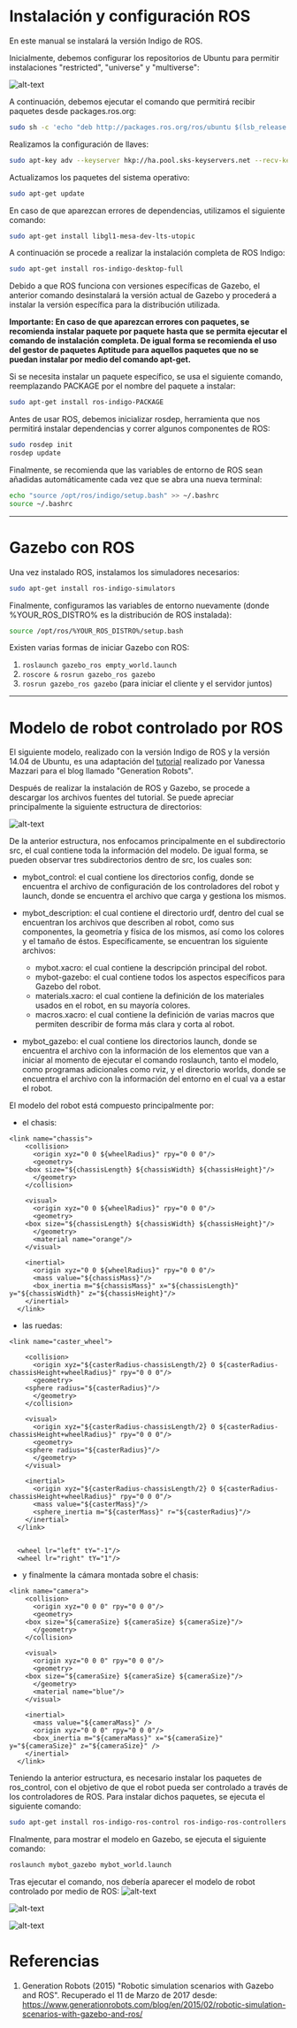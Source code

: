 # Instalación y configuración ROS

En este manual se instalará la versión Indigo de ROS. 

Inicialmente, debemos configurar los repositorios de Ubuntu para permitir instalaciones "restricted", "universe" y "multiverse":

![alt-text](https://drive.google.com/uc?id=0B7qDHl7DSpgQOHM4MmJ1NkRnV2c "Multiverse")

A continuación, debemos ejecutar el comando que permitirá recibir paquetes desde packages.ros.org:

```bash
sudo sh -c 'echo "deb http://packages.ros.org/ros/ubuntu $(lsb_release -sc) main" > /etc/apt/sources.list.d/ros-latest.list'
```

Realizamos la configuración de llaves:
```bash 
sudo apt-key adv --keyserver hkp://ha.pool.sks-keyservers.net --recv-key 421C365BD9FF1F717815A3895523BAEEB01FA116
```

Actualizamos los paquetes del sistema operativo:
```bash
sudo apt-get update
```

En caso de que aparezcan errores de dependencias, utilizamos el siguiente comando:
```bash
sudo apt-get install libgl1-mesa-dev-lts-utopic
```

A continuación se procede a realizar la instalación completa de ROS Indigo:
```bash
sudo apt-get install ros-indigo-desktop-full
```
Debido a que ROS funciona con versiones específicas de Gazebo, el anterior comando desinstalará la versión actual de Gazebo y procederá a instalar la versión específica para la distribución utilizada.

**Importante: En caso de que aparezcan errores con paquetes, se recomienda instalar paquete por paquete hasta que se permita ejecutar el comando de instalación completa. De igual forma se recomienda el uso del gestor de paquetes Aptitude para aquellos paquetes que no se puedan instalar por medio del comando apt-get.**

Si se necesita instalar un paquete específico, se usa el siguiente comando, reemplazando PACKAGE por el nombre del paquete a instalar:
```bash
sudo apt-get install ros-indigo-PACKAGE
```

Antes de usar ROS, debemos inicializar rosdep, herramienta que nos permitirá instalar dependencias y correr algunos componentes de ROS:
```bash
sudo rosdep init
rosdep update
```

Finalmente, se recomienda que las variables de entorno de ROS sean añadidas automáticamente cada vez que se abra una nueva terminal:
```bash
echo "source /opt/ros/indigo/setup.bash" >> ~/.bashrc
source ~/.bashrc
```

---

# Gazebo con ROS

Una vez instalado ROS, instalamos los simuladores necesarios:
```bash
sudo apt-get install ros-indigo-simulators
```

Finalmente, configuramos las variables de entorno nuevamente (donde %YOUR_ROS_DISTRO% es la distribución de ROS instalada):
```bash
source /opt/ros/%YOUR_ROS_DISTRO%/setup.bash
```

Existen varias formas de iniciar Gazebo con ROS:

  1. ```roslaunch gazebo_ros empty_world.launch ```
  2. ```roscore &```
     ```rosrun gazebo_ros gazebo```
  3. ```rosrun gazebo_ros gazebo``` (para iniciar el cliente y el servidor juntos)


---

# Modelo de robot controlado por ROS

El siguiente modelo, realizado con la versión Indigo de ROS y la versión 14.04 de Ubuntu, es una adaptación del [tutorial][1] realizado por Vanessa Mazzari para el blog llamado "Generation Robots".

Después de realizar la instalación de ROS y Gazebo, se procede a descargar los archivos fuentes del tutorial. Se puede apreciar principalmente la siguiente estructura de directorios:

![alt-text](https://drive.google.com/uc?id=0B7qDHl7DSpgQMndfc2ZjRjFsMGs "Directorios")

De la anterior estructura, nos enfocamos principalmente en el subdirectorio src, el cual contiene toda la información del modelo. De igual forma, se pueden observar tres subdirectorios dentro de src, los cuales son:

* mybot_control: el cual contiene los directorios config, donde se encuentra el archivo de configuración de los controladores del robot y launch, donde se encuentra el archivo que carga y gestiona los mismos.

* mybot_description: el cual contiene el directorio urdf, dentro del cual se encuentran los archivos que describen al robot, como sus componentes, la geometría y física de los mismos, así como los colores y el tamaño de éstos. Específicamente, se encuentran los siguiente archivos:
	* mybot.xacro: el cual contiene la descripción principal del robot.
	* mybot-gazebo: el cual contiene todos los aspectos específicos para Gazebo del robot.
	* materials.xacro: el cual contiene la definición de los materiales usados en el robot, en su mayoría        colores.
	* macros.xacro: el cual contiene la definición de varias macros que permiten describir de forma más clara y corta al robot.	 

* mybot_gazebo: el cual contiene los directorios launch, donde se encuentra el archivo con la información de los elementos que van a iniciar al momento de ejecutar el comando roslaunch, tanto el modelo, como programas adicionales como rviz, y el directorio worlds, donde se encuentra el archivo con la información del entorno en el cual va a estar el robot.

El modelo del robot está compuesto principalmente por:

* el chasis:
```SDF
<link name="chassis">
    <collision>
      <origin xyz="0 0 ${wheelRadius}" rpy="0 0 0"/>
      <geometry>
	<box size="${chassisLength} ${chassisWidth} ${chassisHeight}"/>
      </geometry>
    </collision>

    <visual>
      <origin xyz="0 0 ${wheelRadius}" rpy="0 0 0"/>
      <geometry>
	<box size="${chassisLength} ${chassisWidth} ${chassisHeight}"/>
      </geometry>
      <material name="orange"/>
    </visual>

    <inertial>
      <origin xyz="0 0 ${wheelRadius}" rpy="0 0 0"/>
      <mass value="${chassisMass}"/>
      <box_inertia m="${chassisMass}" x="${chassisLength}" y="${chassisWidth}" z="${chassisHeight}"/>
    </inertial>
  </link>
```
* las ruedas:
```SDF
<link name="caster_wheel">

    <collision>
      <origin xyz="${casterRadius-chassisLength/2} 0 ${casterRadius-chassisHeight+wheelRadius}" rpy="0 0 0"/>
      <geometry>
	<sphere radius="${casterRadius}"/>
      </geometry>
    </collision>
  
    <visual> 
      <origin xyz="${casterRadius-chassisLength/2} 0 ${casterRadius-chassisHeight+wheelRadius}" rpy="0 0 0"/>
      <geometry>
	<sphere radius="${casterRadius}"/>
      </geometry>
    </visual>

    <inertial>
      <origin xyz="${casterRadius-chassisLength/2} 0 ${casterRadius-chassisHeight+wheelRadius}" rpy="0 0 0"/>
      <mass value="${casterMass}"/>
      <sphere_inertia m="${casterMass}" r="${casterRadius}"/>
    </inertial>
  </link>


  <wheel lr="left" tY="-1"/>
  <wheel lr="right" tY="1"/>
```
* y finalmente la cámara montada sobre el chasis:
```SDF
<link name="camera">
    <collision>
      <origin xyz="0 0 0" rpy="0 0 0"/>
      <geometry>
	<box size="${cameraSize} ${cameraSize} ${cameraSize}"/>
      </geometry>
    </collision>

    <visual>
      <origin xyz="0 0 0" rpy="0 0 0"/>
      <geometry>
	<box size="${cameraSize} ${cameraSize} ${cameraSize}"/>
      </geometry>
      <material name="blue"/>
    </visual>

    <inertial>
      <mass value="${cameraMass}" />
      <origin xyz="0 0 0" rpy="0 0 0"/>
      <box_inertia m="${cameraMass}" x="${cameraSize}" y="${cameraSize}" z="${cameraSize}" />
    </inertial>
  </link>
```
Teniendo la anterior estructura, es necesario instalar los paquetes de ros_control, con el objetivo de que el robot pueda ser controlado a través de los controladores de ROS. Para instalar dichos paquetes, se ejecuta el siguiente comando:
```bash
sudo apt-get install ros-indigo-ros-control ros-indigo-ros-controllers
```

FInalmente, para mostrar el modelo en Gazebo, se ejecuta el siguiente comando:
```bash
roslaunch mybot_gazebo mybot_world.launch
```
Tras ejecutar el comando, nos debería aparecer el modelo de robot controlado por medio de ROS:
![alt-text](https://drive.google.com/uc?id=0B7qDHl7DSpgQeDlHM2RmR2JiTTQ "Vista Delantera")

![alt-text](https://drive.google.com/uc?id=0B7qDHl7DSpgQdEZKdE1abm5iamM "Vista Trasera")

![alt-text](https://drive.google.com/uc?id=0B7qDHl7DSpgQUEljOHd6YTEtNlk "Vista Lateral")

 


# Referencias

[1]: https://www.generationrobots.com/blog/en/2015/02/robotic-simulation-scenarios-with-gazebo-and-ros/ "Robotic SImulation"

1. Generation Robots (2015) "Robotic simulation scenarios with Gazebo and ROS". Recuperado el 11 de Marzo de 2017 desde: https://www.generationrobots.com/blog/en/2015/02/robotic-simulation-scenarios-with-gazebo-and-ros/